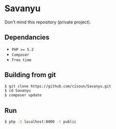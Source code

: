 # Savanyu

Don't mind this repository (private project).

## Dependancies
 
- `PHP >= 5.2`
- `Composer`
- `Free time`

## Building from git

```bash
$ git clone https://github.com/cisoun/Savanyu.git
$ cd Savanyu
$ composer update
```

## Run

```bash
$ php -S localhost:8000 -t public
```